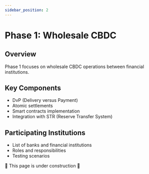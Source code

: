 ```yaml
---
sidebar_position: 2
---
```


# Phase 1: Wholesale CBDC

## Overview

Phase 1 focuses on wholesale CBDC operations between financial institutions.

## Key Components

- DvP (Delivery versus Payment)
- Atomic settlements
- Smart contracts implementation
- Integration with STR (Reserve Transfer System)

## Participating Institutions

- List of banks and financial institutions
- Roles and responsibilities
- Testing scenarios

🚧 This page is under construction 🚧 